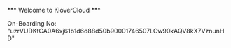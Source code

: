 *** Welcome to KloverCloud ***

On-Boarding No: &#34;uzrVUDKtCA0A6xj61b1d6d88d50b90001746507LCw90kAQV8kX7VznunHD&#34;
